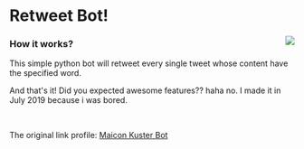 # Retweet Bot!
<img align="right" src="https://img.shields.io/badge/Python-3776AB?style=for-the-badge&logo=python&logoColor=white"/>

### How it works?

<p>This simple python bot will retweet every single tweet whose content have the specified word.</p>
<p>And that's it! Did you expected awesome features?? haha no. I made it in July 2019 because i was bored.</p>
<br>
<p>The original link profile: <a href=https://twitter.com/kusterbot>Maicon Kuster Bot</a></p>
